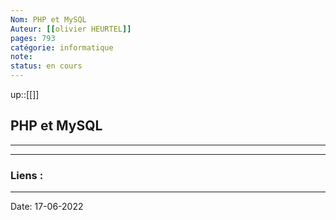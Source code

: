 ```yaml
---
Nom: PHP et MySQL
Auteur: [[olivier HEURTEL]]
pages: 793 
catégorie: informatique
note:
status: en cours
---
```


up::[[]]

## PHP et MySQL

---




---
### Liens :

---

Date: 17-06-2022